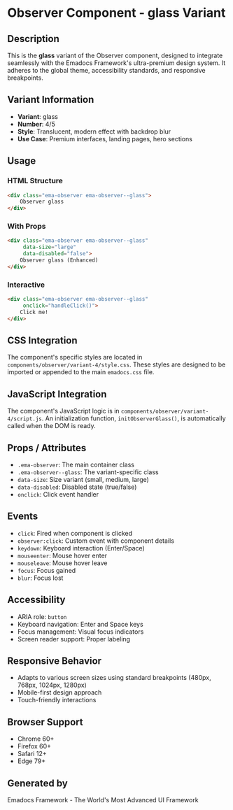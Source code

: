 # Observer Component - glass Variant

## Description
This is the **glass** variant of the Observer component, designed to integrate seamlessly with the Emadocs Framework's ultra-premium design system. It adheres to the global theme, accessibility standards, and responsive breakpoints.

## Variant Information
- **Variant**: glass
- **Number**: 4/5
- **Style**: Translucent, modern effect with backdrop blur
- **Use Case**: Premium interfaces, landing pages, hero sections

## Usage

### HTML Structure
```html
<div class="ema-observer ema-observer--glass">
    Observer glass
</div>
```

### With Props
```html
<div class="ema-observer ema-observer--glass" 
     data-size="large" 
     data-disabled="false">
    Observer glass (Enhanced)
</div>
```

### Interactive
```html
<div class="ema-observer ema-observer--glass" 
     onclick="handleClick()">
    Click me!
</div>
```

## CSS Integration
The component's specific styles are located in `components/observer/variant-4/style.css`. These styles are designed to be imported or appended to the main `emadocs.css` file.

## JavaScript Integration
The component's JavaScript logic is in `components/observer/variant-4/script.js`. An initialization function, `initObserverGlass()`, is automatically called when the DOM is ready.

## Props / Attributes
- `.ema-observer`: The main container class
- `.ema-observer--glass`: The variant-specific class
- `data-size`: Size variant (small, medium, large)
- `data-disabled`: Disabled state (true/false)
- `onclick`: Click event handler

## Events
- `click`: Fired when component is clicked
- `observer:click`: Custom event with component details
- `keydown`: Keyboard interaction (Enter/Space)
- `mouseenter`: Mouse hover enter
- `mouseleave`: Mouse hover leave
- `focus`: Focus gained
- `blur`: Focus lost

## Accessibility
- ARIA role: `button`
- Keyboard navigation: Enter and Space keys
- Focus management: Visual focus indicators
- Screen reader support: Proper labeling

## Responsive Behavior
- Adapts to various screen sizes using standard breakpoints (480px, 768px, 1024px, 1280px)
- Mobile-first design approach
- Touch-friendly interactions

## Browser Support
- Chrome 60+
- Firefox 60+
- Safari 12+
- Edge 79+

## Generated by
Emadocs Framework - The World's Most Advanced UI Framework
